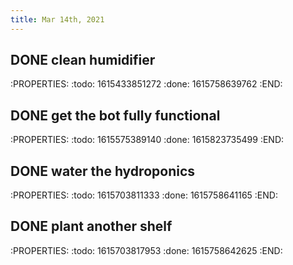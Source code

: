 ```yaml
---
title: Mar 14th, 2021
---
```


## DONE clean humidifier
:PROPERTIES:
:todo: 1615433851272
:done: 1615758639762
:END:
## DONE get the bot fully functional
:PROPERTIES:
:todo: 1615575389140
:done: 1615823735499
:END:
## DONE water the hydroponics
:PROPERTIES:
:todo: 1615703811333
:done: 1615758641165
:END:
## DONE plant another shelf
:PROPERTIES:
:todo: 1615703817953
:done: 1615758642625
:END:
